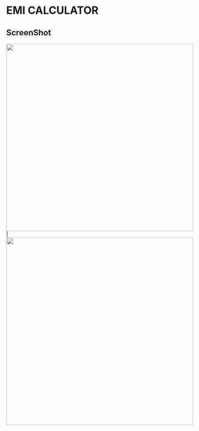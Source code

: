 # EMI CALCULATOR

## ScreenShot

<img src = "https://user-images.githubusercontent.com/122794880/219140251-4909ff94-b41b-4573-aaea-5ebc2b4263bf.jpeg" height="500px"/> |
<img src = "https://user-images.githubusercontent.com/122794880/219140570-af972868-8c35-4533-b027-fca40a088ac3.jpeg" height="500px"/> 
